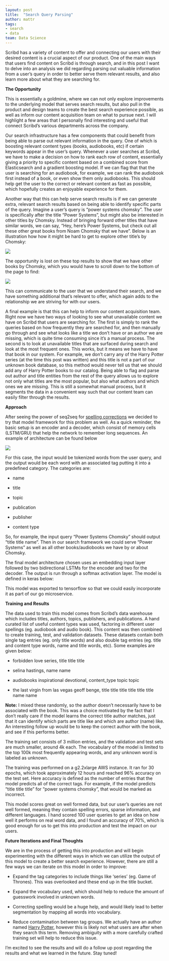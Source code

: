 ```yaml
---
layout: post
title:  "Search Query Parsing"
author: mattr
tags:
- search
- data
team: Data Science
---
```


Scribd has a variety of content to offer and connecting our users with their desired content is a crucial aspect of our product. One of the main ways that users find content on Scribd is through search, and in this post I want to delve into an analysis we did regarding parsing out valuable information from a user’s query in order to better serve them relevant results, and also learn more about what they are searching for.

**The Opportunity**

This is essentially a goldmine, where we can not only explore improvements to the underlying model that serves search results, but also pull in the product and design teams to create the best search experience possible, as well as inform our content acquisition team on what to pursue next. I will highlight a few areas that I personally find interesting and useful that connect Scribd’s various departments across the company.

Our search infrastructure has a few components that could benefit from being able to parse out relevant information in the query. One of which is boosting relevant content types (books, audiobooks, etc) if certain keywords appear in the user’s query. Whenever a user searches at Scribd, we have to make a decision on how to rank each row of content, essentially giving a priority to specific content based on a combined score from Elasticsearch and a gradient boosting model. If we can flag that that the user is searching for an audiobook, for example, we can rank the audiobook first instead of a book, or even show them only audiobooks. This should help get the user to the correct or relevant content as fast as possible, which hopefully creates an enjoyable experience for them.

Another way that this can help serve search results is if we can generate extra, relevant search results based on being able to identify specific parts of the query. Imagine a user’s query is “power systems chomsky”. The user is specifically after the title “Power Systems”, but might also be interested in other titles by Chomsky. Instead of bringing forward other titles that have similar words, we can say, “Hey, here’s Power Systems, but check out all these other great books from Noam Chomsky that we have”. Below is an illustration how how it might be hard to get to explore other title’s by Chomsky:

![](https://cdn-images-1.medium.com/max/2656/1*RGruQfNk9kTDMOxP1wubaA.png)

The opportunity is lost on these top results to show that we have other books by Chomsky, which you would have to scroll down to the bottom of the page to find:

![](https://cdn-images-1.medium.com/max/2000/1*y_yxOvST7-8GCdDd-URJWw.png)

This can communicate to the user that we understand their search, and we have something additional that’s relevant to offer, which again adds to the relationship we are striving for with our users.

A final example is that this can help to inform our content acquisition team. Right now we have two ways of looking to see what unavailable content we have on Scribd that users are searching for. The first is simply to rank the queries based on how frequently they are searched for, and then manually go through and see what looks like a title we don’t have or an author we are missing, which is quite time consuming since it’s a manual process. The second is to look at unavailable titles that are surfaced during search and look at the most frequent ones. This works, but it means we have to have that book in our system. For example, we don’t carry any of the Harry Potter series (at the time this post was written) and this title is not a part of our unknown book database, so this method would never tell us that we should add any of Harry Potter books to our catalog. Being able to flag and parse out author and title entities from the rest of the query allows us to explore not only what titles are the most popular, but also what authors and which ones we are missing. This is still a somewhat manual process, but it segments the data in a convenient way such that our content team can easily filter through the results.

**Approach**

After seeing the power of seq2seq for [spelling corrections](https://medium.com/scribd-data-science-engineering/neural-spelling-corrections-and-the-importance-of-accuracy-977c0063d20f) we decided to try that model framework for this problem as well. As a quick reminder, the basic setup is an encoder and a decoder, which consist of memory cells (LSTM/GRU) that help the network to remember long sequences. An example of architecture can be found below

![](https://cdn-images-1.medium.com/max/2000/1*-o2XSThNH_PqU63FEG6okQ.png)

For this case, the input would be tokenized words from the user query, and the output would be each word with an associated tag putting it into a predefined category. The categories are:

* name

* title

* topic

* publication

* publisher

* content type

So, for example, the input query “Power Systems Chomsky” should output “title title name”. Then in our search framework we could serve “Power Systems” as well as all other books/audiobooks we have by or about Chomsky.

The final model architecture chosen uses an embedding input layer followed by two bidirectional LSTMs for the encoder and two for the decoder. The output is run through a softmax activation layer. The model is defined in keras below:

<script src="https://gist.github.com/mrelich/040de77224066db67469362d76899fff.js"></script>

This model was exported to tensorflow so that we could easily incorporate it as part of our go microservice.

**Training and Results**

The data used to train this model comes from Scribd’s data warehouse which includes titles, authors, topics, publishers, and publications. A hand curated list of useful content types was used, factoring in different user spellings (eg. audiobook and audio book). This content was then combined to create training, test, and validation datasets. These datasets contain both single tag entries (eg. only title words) and also double tag entries (eg. title and content type words, name and title words, etc). Some examples are given below:

* forbidden love series, title title title

* selina hastings, name name

* audiobooks inspirational devotional, content_type topic topic

* the last virgin from las vegas geoff benge, title title title title title title name name

**Note:** I mixed these randomly, so the author doesn’t necessarily have to be associated with the book. This was a choice motivated by the fact that I don’t really care if the model learns the correct title author matches, just that it can identify which parts are title like and which are author (name) like. An interesting follow up would be to keep the correct author with the book, and see if this performs better.

The training set consists of 3 million entries, and the validation and test sets are much smaller, around 4k each. The vocabulary of the model is limited to the top 100k most frequently appearing words, and any unknown word is labeled as unknown.

The training was performed on a g2.2xlarge AWS instance. It ran for 30 epochs, which took approximately 12 hours and reached 96% accuracy on the test set. Here accuracy is defined as the number of entries that the model predicts all of the correct tags. For example, if the model predicts “title title title” for “power systems chomsky”, that would be marked as incorrect.

This model scores great on well formed data, but our user’s queries are not well formed, meaning they contain spelling errors, sparse information, and different languages. I hand scored 100 user queries to get an idea on how well it performs on real word data, and I found an accuracy of 70%, which is good enough for us to get this into production and test the impact on our users.

**Future Iterations and Final Thoughts**

We are in the process of getting this into production and will begin experimenting with the different ways in which we can utilize the output of this model to create a better search experience. However, there are still a few ways we can iterate on this model in order to improve:

* Expand the tag categories to include things like ‘series’ (eg. Game of Thrones). This was overlooked and these end up in the title bucket.

* Expand the vocabulary used, which should help to reduce the amount of guesswork involved in unknown words.

* Correcting spelling would be a huge help, and would likely lead to better segmentation by mapping all words into vocabulary.

* Reduce contamination between tag groups. We actually have an author named [Harry Potter](https://www.scribd.com/book/353160208/Law-Liberty-and-the-Constitution-A-Brief-History-of-the-Common-Law), however this is likely not what users are after when they search this term. Removing ambiguity with a more carefully crafted training set will help to reduce this issue.

I’m excited to see the results and will do a follow up post regarding the results and what we learned in the future. Stay tuned!
